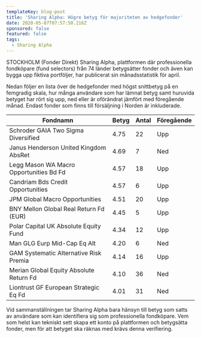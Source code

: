 ```yaml
---
templateKey: blog-post
title: 'Sharing Alpha: Högre betyg för majoriteten av hedgefonder'
date: 2020-05-07T07:57:50.216Z
sponsored: false
featured: false
tags:
  - Sharing Alpha
---
```

STOCKHOLM (Fonder Direkt) Sharing Alpha, plattformen där professionella fondköpare (fund selectors) från 74 länder betygsätter fonder och även kan bygga upp fiktiva portföljer, har publicerat sin månadsstatistik för april.

Nedan följer en lista över de hedgefonder med högst snittbetyg på en femgradig skala, hur många användare som har lämnat betyg samt huruvida betyget har rört sig upp, ned eller är oförändrat jämfört med föregående månad. Endast fonder som finns till försäljning i Norden är inkluderade.

<!--StartFragment-->

| **Fondnamn**                            | **Betyg** | **Antal** | **Föregående** |
| --------------------------------------- | --------- | --------- | -------------- |
| Schroder GAIA Two Sigma Diversified     | 4.75      | 22        | Upp            |
| Janus Henderson United Kingdom AbsRet   | 4.69      | 7         | Ned            |
| Legg Mason WA Macro Opportunities Bd Fd | 4.57      | 18        | Upp            |
| Candriam Bds Credit Opportunities       | 4.57      | 6         | Upp            |
| JPM Global Macro Opportunities          | 4.51      | 20        | Upp            |
| BNY Mellon Global Real Return Fd (EUR)  | 4.45      | 5         | Upp            |
| Polar Capital UK Absolute Equity Fund   | 4.34      | 12        | Upp            |
| Man GLG Eurp Mid-Cap Eq Alt             | 4.20      | 6         | Ned            |
| GAM Systematic Alternative Risk Premia  | 4.14      | 16        | Upp            |
| Merian Global Equity Absolute Return Fd | 4.10      | 36        | Ned            |
| Liontrust GF European Strategic Eq Fd   | 4.01      | 31        | Ned            |



<!--EndFragment-->


Vid sammanställningen tar Sharing Alpha bara hänsyn till betyg som satts av användare som kan identifiera sig som professionella fondköpare. Vem som helst kan tekniskt sett skapa ett konto på plattformen och betygsätta fonder, men för att betyget ska räknas med krävs denna verifiering.